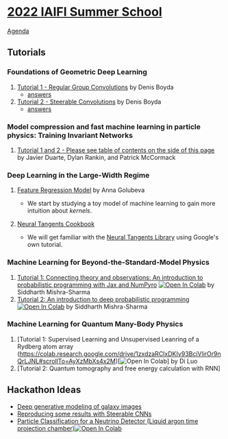 # [2022 IAIFI Summer School](https://iaifi.org/phd-summer-school.html)

[Agenda](https://iaifi.org/summer-school-agenda)

## Tutorials

### Foundations of Geometric Deep Learning
1. [Tutorial 1 - Regular Group Convolutions](https://colab.research.google.com/drive/1vRwW3fsdQhsgW60cUpkzh5KTGC-fjZk1?usp=sharing) by Denis Boyda
   - [answers](https://colab.research.google.com/drive/1yTn8WJ_ABORMsCY0NjjMhExbKN9xS9o9)
2. [Tutorial 2 - Steerable Convolutions](https://colab.research.google.com/drive/1TX7cYxeSQIzLzxaTBtV8hNFv5X7YDT6R?usp=sharing)  by Denis Boyda
    - [answers](https://colab.research.google.com/drive/1iSR_gPyBClwWivcQK1wvIHhtqib8W4R1)

### Model compression and fast machine learning in particle physics: Training Invariant Networks
1. [Tutorial 1 and 2 - Please see table of contents on the side of this page](https://jduarte.physics.ucsd.edu/iaifi-summer-school/intro.html) by Javier Duarte, Dylan Rankin, and Patrick McCormack


### Deep Learning in the Large-Width Regime
1. [Feature Regression Model](https://colab.research.google.com/drive/1r88kzpuDAhQ2Qr9sWGH2ywjLijIenmWd#scrollTo=zmFqukWeJFqu) by Anna Golubeva
   - We start by studying a toy model of machine learning to gain more intuition about *kernels*.

2. [Neural Tangents Cookbook](https://colab.research.google.com/github/google/neural-tangents/blob/main/notebooks/neural_tangents_cookbook.ipynb#scrollTo=cIkq2O7yVWYJ)
   - We will get familiar with the [Neural Tangents Library](https://github.com/google/neural-tangents) using Google's own tutorial.


### Machine Learning for Beyond-the-Standard-Model Physics
1. [Tutorial 1: Connecting theory and observations: An introduction to probabilistic programming with Jax and NumPyro](https://github.com/smsharma/iaifi-summer-school-tutorials/blob/main/01_mcmc_and_vi.ipynb) [![Open In Colab](https://colab.research.google.com/assets/colab-badge.svg)](https://colab.research.google.com/github/smsharma/iaifi-summer-school-tutorials/blob/main/01_mcmc_and_vi.ipynb) by Siddharth Mishra-Sharma
2. [Tutorial 2: An introduction to deep probabilistic programming](https://github.com/smsharma/iaifi-summer-school-tutorials/blob/main/02_deep_prob_prog.ipynb) [![Open In Colab](https://colab.research.google.com/assets/colab-badge.svg)](https://colab.research.google.com/github/smsharma/iaifi-summer-school-tutorials/blob/main/02_deep_prob_prog.ipynb) by Siddharth Mishra-Sharma

### Machine Learning for Quantum Many-Body Physics
1. [Tutorial 1: Supervised Learning and Unsupervised Leanring of a Rydberg atom array (https://colab.research.google.com/drive/1zxdzaRCIxDKIv93BciVlirOr9nQrLJNL#scrollTo=AyXzMbXs4x2M)[![Open In Colab](https://colab.research.google.com/assets/colab-badge.svg)] by Di Luo
2. [Tutorial 2: Quantum tomography and free energy calculation with RNN]

## Hackathon Ideas
* [Deep generative modeling of galaxy images](https://github.com/smsharma/iaifi-summer-school-tutorials/blob/main/03_hackathon_prompt.ipynb)
* [Reproducing some results with Steerable CNNs](https://docs.google.com/document/d/13TVpSOTihMPLL6WYAVCrWRudmqne2FI49SyXZb2nBjI/edit?usp=sharing)
* [Particle Classification for a Neutrino Detector (Liquid argon time projection chamber)](https://github.com/NuTufts/lartpc_ml_tutorial)[![Open In Colab](https://colab.research.google.com/assets/colab-badge.svg)](https://colab.research.google.com/github/NuTufts/lartpc_ml_tutorial/blob/main/LArTPC_Example.ipynb)
